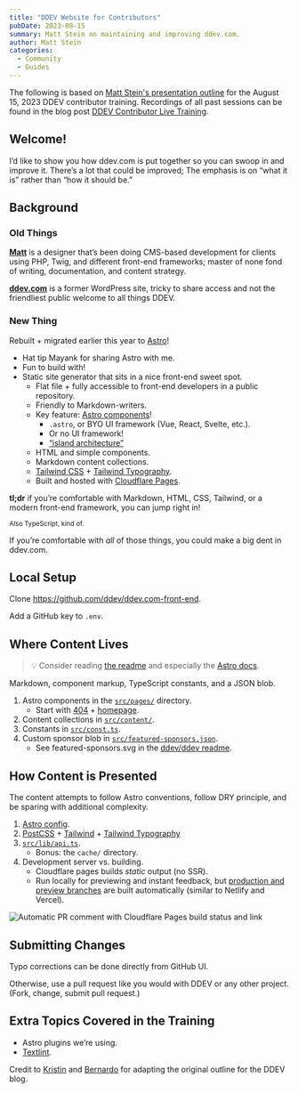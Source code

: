 ```yaml
---
title: "DDEV Website for Contributors"
pubDate: 2023-08-15
summary: Matt Stein on maintaining and improving ddev.com.
author: Matt Stein
categories:
  - Community
  - Guides
---
```


The following is based on [Matt Stein's presentation outline](https://doc.mattstein.com/s/-BQQaSLJd) for the August 15, 2023 DDEV contributor training. Recordings of all past sessions can be found in the blog post [DDEV Contributor Live Training](/blog/contributor-training).

## Welcome!

I’d like to show you how ddev.com is put together so you can swoop in and improve it. There’s a lot that could be improved; The emphasis is on “what it is” rather than “how it should be.”

## Background

### Old Things

[**Matt**](https://github.com/mattstein) is a designer that’s been doing CMS-based development for clients using PHP, Twig, and different front-end frameworks; master of none fond of writing, documentation, and content strategy.

[**ddev.com**](https://ddev.com) is a former WordPress site, tricky to share access and not the friendliest public welcome to all things DDEV.

### New Thing

Rebuilt + migrated earlier this year to [Astro](https://astro.build)!

- Hat tip Mayank for sharing Astro with me.
- Fun to build with!
- Static site generator that sits in a nice front-end sweet spot.
  - Flat file + fully accessible to front-end developers in a public repository.
  - Friendly to Markdown-writers.
  - Key feature: [Astro components](https://docs.astro.build/en/core-concepts/astro-components/)!
    - `.astro`, or BYO UI framework (Vue, React, Svelte, etc.).
    - Or no UI framework!
    - [“island architecture”](https://docs.astro.build/en/concepts/islands/)
  - HTML and simple components.
  - Markdown content collections.
  - [Tailwind CSS](https://tailwindcss.com) + [Tailwind Typography](https://tailwindcss.com/docs/typography-plugin).
  - Built and hosted with [Cloudflare Pages](https://pages.cloudflare.com).

**tl;dr** if you’re comfortable with Markdown, HTML, CSS, Tailwind, or a modern front-end framework, you can jump right in!

<small>Also TypeScript, kind of.</small>

If you’re comfortable with _all_ of those things, you could make a big dent in ddev.com.

## Local Setup

Clone <https://github.com/ddev/ddev.com-front-end>.

Add a GitHub key to `.env`.

## Where Content Lives

> 💡 Consider reading [the readme](https://github.com/ddev/ddev.com-front-end/blob/main/README.md) and especially the [Astro docs](https://docs.astro.build/en/getting-started/).

Markdown, component markup, TypeScript constants, and a JSON blob.

1. Astro components in the [`src/pages/`](https://github.com/ddev/ddev.com-front-end/tree/main/src/pages) directory.
   - Start with [404](https://github.com/ddev/ddev.com-front-end/blob/main/src/pages/404.astro) + [homepage](https://github.com/ddev/ddev.com-front-end/blob/main/src/pages/index.astro).
2. Content collections in [`src/content/`](https://github.com/ddev/ddev.com-front-end/tree/main/src/content).
3. Constants in [`src/const.ts`](https://github.com/ddev/ddev.com-front-end/blob/main/src/const.ts).
4. Custom sponsor blob in [`src/featured-sponsors.json`](https://github.com/ddev/ddev.com-front-end/blob/main/src/featured-sponsors.json).
   - See featured-sponsors.svg in the [ddev/ddev readme](https://github.com/ddev/ddev).

## How Content is Presented

The content attempts to follow Astro conventions, follow DRY principle, and be sparing with additional complexity.

1. [Astro config](https://github.com/ddev/ddev.com-front-end/blob/main/astro.config.mjs).
2. [PostCSS](https://github.com/ddev/ddev.com-front-end/blob/main/postcss.config.cjs) + [Tailwind](https://github.com/ddev/ddev.com-front-end/blob/main/tailwind.config.cjs) + [Tailwind Typography](https://github.com/ddev/ddev.com-front-end/blob/main/tailwind.config.cjs#L48)
3. [`src/lib/api.ts`](https://github.com/ddev/ddev.com-front-end/blob/main/src/lib/api.ts).
   - Bonus: the `cache/` directory.
4. Development server vs. building.
   - Cloudflare pages builds _static_ output (no SSR).
   - Run locally for previewing and instant feedback, but [production and preview branches](https://dash.cloudflare.com/2aecb1c6b99f9d2274b12efc45152be2/pages/view/ddev-com-front-end) are built automatically (similar to Netlify and Vercel).

![Automatic PR comment with Cloudflare Pages build status and link](https://doc.mattstein.com/uploads/5b87aed9-2683-4df3-9ef6-00e1b1ddb68d.png)

## Submitting Changes

Typo corrections can be done directly from GitHub UI.

Otherwise, use a pull request like you would with DDEV or any other project. (Fork, change, submit pull request.)

## Extra Topics Covered in the Training

- Astro plugins we’re using.
- [Textlint](https://github.com/ddev/ddev.com-front-end/blob/main/.textlintrc).


Credit to [Kristin](https://www.drupal.org/u/kwiseman) and [Bernardo](https://www.drupal.org/u/bernardm28) for adapting the original outline for the DDEV blog.